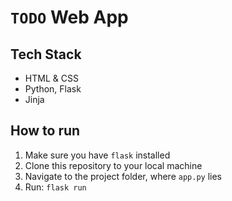 # `TODO` Web App

## Tech Stack

- HTML & CSS
- Python, Flask
- Jinja

## How to run

1. Make sure you have `flask` installed
2. Clone this repository to your local machine
3. Navigate to the project folder, where `app.py` lies
4. Run: `flask run`



